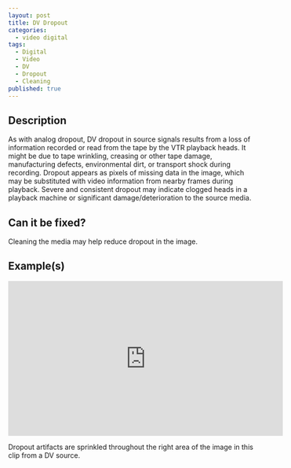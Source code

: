 ```yaml
---
layout: post
title: DV Dropout
categories:
  - video digital
tags:
  - Digital
  - Video
  - DV
  - Dropout
  - Cleaning
published: true
---
```

## Description

As with analog dropout, DV dropout in source signals results from a loss of information recorded or read from the tape by the VTR playback heads. It might be due to tape wrinkling, creasing or other tape damage, manufacturing defects, environmental dirt, or transport shock during recording. Dropout appears as pixels of missing data in the image, which may be substituted with video information from nearby frames during playback. Severe and consistent dropout may indicate clogged heads in a playback machine or significant damage/deterioration to the source media.

## Can it be fixed?

Cleaning the media may help reduce dropout in the image.

## Example(s)

<iframe src="https://archive.org/embed/AVAA.DVDropout" width="560" height="315" frameborder="0" webkitallowfullscreen="true" mozallowfullscreen="true" allowfullscreen></iframe>

Dropout artifacts are sprinkled throughout the right area of the image in this clip from a DV source.

